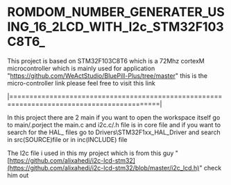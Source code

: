 # ROMDOM_NUMBER_GENERATER_USING_16_2LCD_WITH_I2c_STM32F103C8T6_
This project is based on STM32F103C8T6 which is a 72Mhz cortexM microcontroller which is mainly used for application  "https://github.com/WeActStudio/BluePill-Plus/tree/master" this is the micro-controller link please feel free to visit this link 

|===========================================================================================|

In this project there are 2 main if you want to open the workspace itself go to main/.porject the main.c and i2c.c/.h file is in core file and if you want to search for the HAL_ files go to Drivers\STM32F1xx_HAL_Driver and search in src(SOURCE)file or in inc(INCLUDE) file 


The I2c file i used in this my project which is from this guy "[https://github.com/alixahedi/i2c-lcd-stm32](https://github.com/alixahedi/i2c-lcd-stm32/blob/master/i2c_lcd.h)" check him out 
